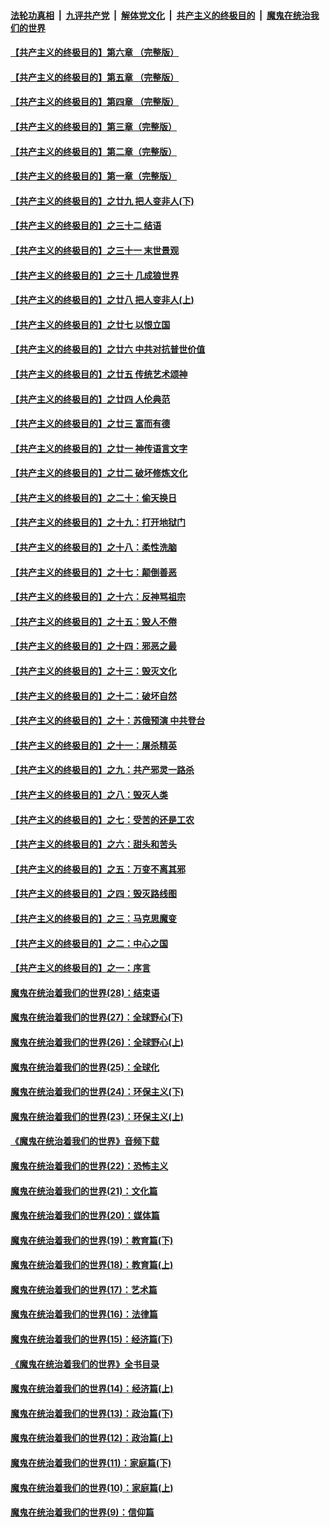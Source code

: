 ####  [法轮功真相](../../../../basic/blob/master/README.md?t=03101153) &nbsp;|&nbsp; [九评共产党](../../../../9ping.md/blob/master/README.md?t=03101153) &nbsp;|&nbsp; [解体党文化](../../../../jtdwh.md/blob/master/README.md?t=03101153)  &nbsp;|&nbsp; [共产主义的终极目的](../../../../gczydzjmd.md/blob/master/README.md?t=03101153) &nbsp;|&nbsp; [魔鬼在统治我们的世界](../../../../mgztzwmdsj.md/blob/master/README.md?t=03101153) 

#### [【共产主义的终极目的】第六章 （完整版）](../pages/nsc422/n11428913.md?t=03101153) 

#### [【共产主义的终极目的】第五章 （完整版）](../pages/nsc422/n11428912.md?t=03101153) 

#### [【共产主义的终极目的】第四章 （完整版）](../pages/nsc422/n11428907.md?t=03101153) 

#### [【共产主义的终极目的】第三章（完整版）](../pages/nsc422/n11428848.md?t=03101153) 

#### [【共产主义的终极目的】第二章（完整版）](../pages/nsc422/n11428831.md?t=03101153) 

#### [【共产主义的终极目的】第一章（完整版）](../pages/nsc422/n11417651.md?t=03101153) 

#### [【共产主义的终极目的】之廿九 把人变非人(下)](../pages/nsc422/n11344140.md?t=03101153) 

#### [【共产主义的终极目的】之三十二 结语](../pages/nsc422/n11360535.md?t=03101153) 

#### [【共产主义的终极目的】之三十一 末世景观](../pages/nsc422/n11351129.md?t=03101153) 

#### [【共产主义的终极目的】之三十 几成狼世界](../pages/nsc422/n11348280.md?t=03101153) 

#### [【共产主义的终极目的】之廿八 把人变非人(上)](../pages/nsc422/n11340492.md?t=03101153) 

#### [【共产主义的终极目的】之廿七 以恨立国](../pages/nsc422/n11336944.md?t=03101153) 

#### [【共产主义的终极目的】之廿六 中共对抗普世价值](../pages/nsc422/n11324785.md?t=03101153) 

#### [【共产主义的终极目的】之廿五 传统艺术颂神](../pages/nsc422/n11296396.md?t=03101153) 

#### [【共产主义的终极目的】之廿四 人伦典范](../pages/nsc422/n11296397.md?t=03101153) 

#### [【共产主义的终极目的】之廿三 富而有德](../pages/nsc422/n11283598.md?t=03101153) 

#### [【共产主义的终极目的】之廿一 神传语言文字](../pages/nsc422/n11263265.md?t=03101153) 

#### [【共产主义的终极目的】之廿二 破坏修炼文化](../pages/nsc422/n11245728.md?t=03101153) 

#### [【共产主义的终极目的】之二十：偷天换日](../pages/nsc422/n11238846.md?t=03101153) 

#### [【共产主义的终极目的】之十九：打开地狱门](../pages/nsc422/n11206376.md?t=03101153) 

#### [【共产主义的终极目的】之十八：柔性洗脑](../pages/nsc422/n11199994.md?t=03101153) 

#### [【共产主义的终极目的】之十七：颠倒善恶](../pages/nsc422/n11179782.md?t=03101153) 

#### [【共产主义的终极目的】之十六：反神骂祖宗](../pages/nsc422/n11166798.md?t=03101153) 

#### [【共产主义的终极目的】之十五：毁人不倦](../pages/nsc422/n11166792.md?t=03101153) 

#### [【共产主义的终极目的】之十四：邪恶之最](../pages/nsc422/n11150249.md?t=03101153) 

#### [【共产主义的终极目的】之十三：毁灭文化](../pages/nsc422/n11135227.md?t=03101153) 

#### [【共产主义的终极目的】之十二：破坏自然](../pages/nsc422/n11135214.md?t=03101153) 

#### [【共产主义的终极目的】之十：苏俄预演 中共登台](../pages/nsc422/n11118424.md?t=03101153) 

#### [【共产主义的终极目的】之十一：屠杀精英](../pages/nsc422/n11118442.md?t=03101153) 

#### [【共产主义的终极目的】之九：共产邪灵一路杀](../pages/nsc422/n11114139.md?t=03101153) 

#### [【共产主义的终极目的】之八：毁灭人类](../pages/nsc422/n11108503.md?t=03101153) 

#### [【共产主义的终极目的】之七：受苦的还是工农](../pages/nsc422/n11101809.md?t=03101153) 

#### [【共产主义的终极目的】之六：甜头和苦头](../pages/nsc422/n11096971.md?t=03101153) 

#### [【共产主义的终极目的】之五：万变不离其邪](../pages/nsc422/n11091285.md?t=03101153) 

#### [【共产主义的终极目的】之四：毁灭路线图](../pages/nsc422/n11086284.md?t=03101153) 

#### [【共产主义的终极目的】之三：马克思魔变](../pages/nsc422/n11061941.md?t=03101153) 

#### [【共产主义的终极目的】之二：中心之国](../pages/nsc422/n11047728.md?t=03101153) 

#### [【共产主义的终极目的】之一：序言](../pages/nsc422/n11086077.md?t=03101153) 

#### [魔鬼在统治着我们的世界(28)：结束语](../pages/nsc422/n10936246.md?t=03101153) 

#### [魔鬼在统治着我们的世界(27)：全球野心(下)](../pages/nsc422/n10928319.md?t=03101153) 

#### [魔鬼在统治着我们的世界(26)：全球野心(上)](../pages/nsc422/n10900318.md?t=03101153) 

#### [魔鬼在统治着我们的世界(25)：全球化](../pages/nsc422/n10788205.md?t=03101153) 

#### [魔鬼在统治着我们的世界(24)：环保主义(下)](../pages/nsc422/n10695307.md?t=03101153) 

#### [魔鬼在统治着我们的世界(23)：环保主义(上)](../pages/nsc422/n10688613.md?t=03101153) 

#### [《魔鬼在统治着我们的世界》音频下载](../pages/nsc422/n10635553.md?t=03101153) 

#### [魔鬼在统治着我们的世界(22)：恐怖主义](../pages/nsc422/n10614727.md?t=03101153) 

#### [魔鬼在统治着我们的世界(21)：文化篇](../pages/nsc422/n10597706.md?t=03101153) 

#### [魔鬼在统治着我们的世界(20)：媒体篇](../pages/nsc422/n10586579.md?t=03101153) 

#### [魔鬼在统治着我们的世界(19)：教育篇(下)](../pages/nsc422/n10564808.md?t=03101153) 

#### [魔鬼在统治着我们的世界(18)：教育篇(上)](../pages/nsc422/n10526970.md?t=03101153) 

#### [魔鬼在统治着我们的世界(17)：艺术篇](../pages/nsc422/n10499093.md?t=03101153) 

#### [魔鬼在统治着我们的世界(16)：法律篇](../pages/nsc422/n10485969.md?t=03101153) 

#### [魔鬼在统治着我们的世界(15)：经济篇(下)](../pages/nsc422/n10469975.md?t=03101153) 

#### [《魔鬼在统治着我们的世界》全书目录](../pages/nsc422/n10464261.md?t=03101153) 

#### [魔鬼在统治着我们的世界(14)：经济篇(上)](../pages/nsc422/n10457370.md?t=03101153) 

#### [魔鬼在统治着我们的世界(13)：政治篇(下)](../pages/nsc422/n10448270.md?t=03101153) 

#### [魔鬼在统治着我们的世界(12)：政治篇(上)](../pages/nsc422/n10444576.md?t=03101153) 

#### [魔鬼在统治着我们的世界(11)：家庭篇(下)](../pages/nsc422/n10440961.md?t=03101153) 

#### [魔鬼在统治着我们的世界(10)：家庭篇(上)](../pages/nsc422/n10435448.md?t=03101153) 

#### [魔鬼在统治着我们的世界(9)：信仰篇](../pages/nsc422/n10432159.md?t=03101153) 

